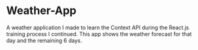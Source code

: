 # Weather-App
A weather application I made to learn the Context API during the React.js training process I continued. This app shows the weather forecast for that day and the remaining 6 days.
